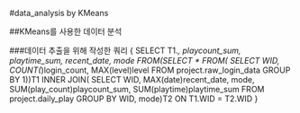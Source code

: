#data_analysis by KMeans

##KMeans를 사용한 데이터 분석

###데이터 추출을 위해 작성한 쿼리
{
    SELECT T1.*, playcount_sum, playtime_sum, recent_date, mode
FROM(SELECT *
FROM( SELECT WID, COUNT(*)login_count, MAX(level)level
FROM project.raw_login_data GROUP BY 1))T1
INNER JOIN(
SELECT WID, MAX(date)recent_date, mode, SUM(play_count)playcount_sum, SUM(playtime)playtime_sum FROM project.daily_play
GROUP BY WID, mode)T2
ON T1.WID = T2.WID
}

